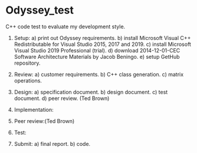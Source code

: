 # Odyssey_test
C++ code test to evaluate my development style.

1. Setup:
  a) print out Odyssey requirements.
  b) install Microsoft Visual C++ Redistributable for Visual Studio 2015, 2017 and 2019.
  c) install Microsoft Visual Studio 2019 Professional (trial).
  d) download 2014-12-01-CEC Software Architecture Materials by Jacob Beningo.
  e) setup GetHub repository.
  
2. Review:
  a) customer requirements.
  b) C++ class generation.
  c) matrix operations.
  
3. Design:
  a) specification document.
  b) design document.
  c) test document.
  d) peer review. (Ted Brown)
  
4. Implementation:

5. Peer review:(Ted Brown)

6. Test:

7. Submit:
  a) final report.
  b) code.
